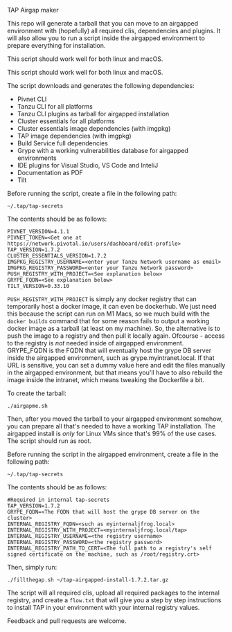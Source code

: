 TAP Airgap maker

This repo will generate a tarball that you can move to an airgapped environment with (hopefully) all required clis, dependencies and plugins.
It will also allow you to run a script inside the airgapped environment to prepare everything for installation.

This script should work well for both linux and macOS.

This script should work well for both linux and macOS.

The script downloads and generates the following dependencies:
- Pivnet CLI
- Tanzu CLI for all platforms
- Tanzu CLI plugins as tarball for airgapped installation
- Cluster essentials for all platforms
- Cluster essentials image dependencies (with imgpkg)
- TAP image dependencies (with imgpkg)
- Build Service full dependencies
- Grype with a working vulnerabilities database for airgapped environments
- IDE plugins for Visual Studio, VS Code and InteliJ
- Documentation as PDF
- Tilt

Before running the script, create a file in the following path:

```
~/.tap/tap-secrets
```

The contents should be as follows:

```
PIVNET_VERSION=4.1.1
PIVNET_TOKEN=<Get one at https://network.pivotal.io/users/dashboard/edit-profile>
TAP_VERSION=1.7.2
CLUSTER_ESSENTIALS_VERSION=1.7.2
IMGPKG_REGISTRY_USERNAME=<enter your Tanzu Network username as email>
IMGPKG_REGISTRY_PASSWORD=<enter your Tanzu Network password>
PUSH_REGISTRY_WITH_PROJECT=<See explanation below>
GRYPE_FQDN=<See explanation below>
TILT_VERSION=0.33.10
```
`PUSH_REGISTRY_WITH_PROJECT` is simply any docker registry that can temporarily host a docker image, it can even be dockerhub. We just need this because the script can run on M1 Macs, so we much build with the `docker buildx` command that for some reason fails to output a working docker image as a tarball (at least on my machine). So, the alternative is to push the image to a registry and then pull it locally again. Ofcourse - access to the registry is *not* needed inside of airgapped environment.
GRYPE_FQDN is the FQDN that will eventually host the grype DB server inside the airgapped environment, such as grype.myintranet.local. If that URL is sensitive, you can set a dummy value here and edit the files manually in the airgapped environment, but that means you'll have to also rebuild the image inside the intranet, which means tweaking the Dockerfile a bit.

To create the tarball:

```
./airgapme.sh
```

Then, after you moved the tarball to your airgapped environment somehow, you can prepare all that's needed to have a working TAP installation.
The airgapped install is *only* for Linux VMs since that's 99% of the use cases.
The script should run as root.

Before running the script in the airgapped environment, create a file in the following path:

```
~/.tap/tap-secrets
```

The contents should be as follows:
```
#Required in internal tap-secrets
TAP_VERSION=1.7.2
GRYPE_FQDN=<The FQDN that will host the grype DB server on the cluster>
INTERNAL_REGISTRY_FQDN=<such as myinternaljfrog.local>
INTERNAL_REGISTRY_WITH_PROJECT=<myinternaljfrog.local/tap>
INTERNAL_REGISTRY_USERNAME=<the registry username>
INTERNAL_REGISTRY_PASSWORD=<the registry password>
INTERNAL_REGISTRY_PATH_TO_CERT=<The full path to a registry's self signed certificate on the machine, such as /root/registry.crt>
```

Then, simply run:

```
./fillthegap.sh ~/tap-airgapped-install-1.7.2.tar.gz
```

The script will all required clis, upload all required packages to the internal registry, and create a `flow.txt` that will give you a step by step instructions to install TAP in your environment with your internal registry values.

Feedback and pull requests are welcome.

